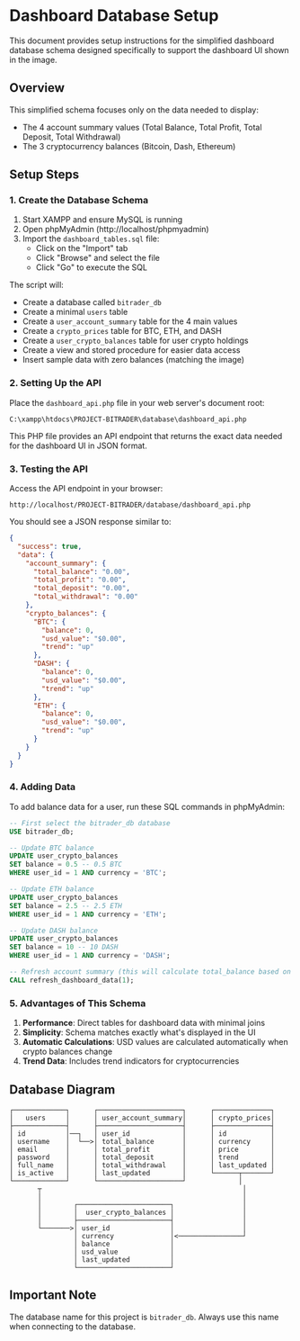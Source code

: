 # Dashboard Database Setup

This document provides setup instructions for the simplified dashboard database schema designed specifically to support the dashboard UI shown in the image.

## Overview

This simplified schema focuses only on the data needed to display:
- The 4 account summary values (Total Balance, Total Profit, Total Deposit, Total Withdrawal)
- The 3 cryptocurrency balances (Bitcoin, Dash, Ethereum)

## Setup Steps

### 1. Create the Database Schema

1. Start XAMPP and ensure MySQL is running
2. Open phpMyAdmin (http://localhost/phpmyadmin)
3. Import the `dashboard_tables.sql` file:
   - Click on the "Import" tab
   - Click "Browse" and select the file
   - Click "Go" to execute the SQL

The script will:
- Create a database called `bitrader_db`
- Create a minimal `users` table
- Create a `user_account_summary` table for the 4 main values
- Create a `crypto_prices` table for BTC, ETH, and DASH
- Create a `user_crypto_balances` table for user crypto holdings
- Create a view and stored procedure for easier data access
- Insert sample data with zero balances (matching the image)

### 2. Setting Up the API

Place the `dashboard_api.php` file in your web server's document root:

```
C:\xampp\htdocs\PROJECT-BITRADER\database\dashboard_api.php
```

This PHP file provides an API endpoint that returns the exact data needed for the dashboard UI in JSON format.

### 3. Testing the API

Access the API endpoint in your browser:

```
http://localhost/PROJECT-BITRADER/database/dashboard_api.php
```

You should see a JSON response similar to:

```json
{
  "success": true,
  "data": {
    "account_summary": {
      "total_balance": "0.00",
      "total_profit": "0.00",
      "total_deposit": "0.00",
      "total_withdrawal": "0.00"
    },
    "crypto_balances": {
      "BTC": {
        "balance": 0,
        "usd_value": "$0.00",
        "trend": "up"
      },
      "DASH": {
        "balance": 0,
        "usd_value": "$0.00",
        "trend": "up"
      },
      "ETH": {
        "balance": 0,
        "usd_value": "$0.00",
        "trend": "up"
      }
    }
  }
}
```

### 4. Adding Data

To add balance data for a user, run these SQL commands in phpMyAdmin:

```sql
-- First select the bitrader_db database
USE bitrader_db;

-- Update BTC balance
UPDATE user_crypto_balances 
SET balance = 0.5 -- 0.5 BTC
WHERE user_id = 1 AND currency = 'BTC';

-- Update ETH balance
UPDATE user_crypto_balances 
SET balance = 2.5 -- 2.5 ETH
WHERE user_id = 1 AND currency = 'ETH';

-- Update DASH balance
UPDATE user_crypto_balances 
SET balance = 10 -- 10 DASH
WHERE user_id = 1 AND currency = 'DASH';

-- Refresh account summary (this will calculate total_balance based on crypto values)
CALL refresh_dashboard_data(1);
```

### 5. Advantages of This Schema

1. **Performance**: Direct tables for dashboard data with minimal joins
2. **Simplicity**: Schema matches exactly what's displayed in the UI
3. **Automatic Calculations**: USD values are calculated automatically when crypto balances change
4. **Trend Data**: Includes trend indicators for cryptocurrencies

## Database Diagram

```
┌─────────────┐      ┌─────────────────────┐      ┌──────────────┐
│   users     │      │ user_account_summary│      │ crypto_prices│
├─────────────┤      ├─────────────────────┤      ├──────────────┤
│ id          │──┐   │ user_id             │      │ id           │
│ username    │  └──>│ total_balance       │      │ currency     │
│ email       │      │ total_profit        │      │ price        │
│ password    │      │ total_deposit       │      │ trend        │
│ full_name   │      │ total_withdrawal    │      │ last_updated │
│ is_active   │      │ last_updated        │      └──────┬───────┘
└─────────────┘      └─────────────────────┘             │
       ┬                                                  │
       │                                                  │
       │        ┌───────────────────────┐                 │
       │        │  user_crypto_balances │                 │
       │        ├───────────────────────┤                 │
       └───────>│ user_id               │                 │
                │ currency              │<────────────────┘
                │ balance               │
                │ usd_value             │
                │ last_updated          │
                └───────────────────────┘
```

## Important Note

The database name for this project is `bitrader_db`. Always use this name when connecting to the database. 